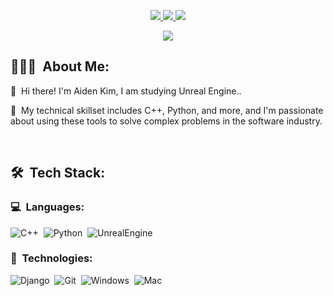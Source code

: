 <p align="center">
	<a href="https://www.instagram.com/mimdingdong/">
		<img src="https://img.shields.io/badge/instagram-0077B5?style=for-the-badge&logo=instagram&logoColor=white" />
	</a>
  <a href="https://velog.io/@devaiden">
		<img src="https://img.shields.io/badge/velog-330F63?style=for-the-badge&logo=velog&logoColor=white" />
	</a>
	<a href="mailto:devaiden923@gmail.com">
		<img src="https://img.shields.io/badge/Gmail-D14836?style=for-the-badge&logo=gmail&logoColor=white" />
	</a>
</p>

<p align="center">
	<img src="https://komarev.com/ghpvc/?username=AidenKim923&color=blueviolet&style=flat-square&label=Profile+Views" />
</p>

## 👨🏻‍💻 &nbsp;About Me:

<p>👋 &nbsp;Hi there! I'm Aiden Kim, I am studying Unreal Engine..</p>
<p>🚀 &nbsp;My technical skillset includes C++, Python, and more, and I'm passionate about using these tools to solve complex problems in the software industry.</p>


<br />

## 🛠 &nbsp;Tech Stack:

### 💻 &nbsp;Languages:

![C++](https://img.shields.io/badge/-C++-05122A?style=flat&logo=C%2B%2B&logoColor=00599C)&nbsp;
![Python](https://img.shields.io/badge/-python-05122A?style=flat&logo=python)&nbsp;
![UnrealEngine](https://img.shields.io/badge/-UnrealEngine-05122A?style=flat&logo=unrealengine)&nbsp;


### 🚀 &nbsp;Technologies:

![Django](https://img.shields.io/badge/-DJango-05122A?style=flat&logo=django)&nbsp;
![Git](https://img.shields.io/badge/-Git-05122A?style=flat&logo=git)&nbsp;
![Windows](https://img.shields.io/badge/-Windows-05122A?style=flat&logo=windows)&nbsp;
![Mac](https://img.shields.io/badge/-MacOS-05122A?style=flat&logo=macos)&nbsp;

<!-- [![Solved.ac Profile](http://mazassumnida.wtf/api/generate_badge?boj=aidenkim923)](https://solved.ac/aidenkim923) -->
